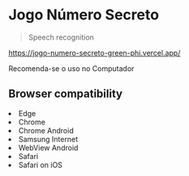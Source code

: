 # Jogo Número Secreto

>Speech recognition

https://jogo-numero-secreto-green-phi.vercel.app/

 Recomenda-se o uso no Computador

<h2>Browser compatibility</h2>

<li>Edge</li>
<li>Chrome</li>
<li>Chrome Android</li>
<li>Samsung Internet</li>
<li>WebView Android</li>
<li>Safari</li>
<li>Safari on iOS</li>
